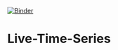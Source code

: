 [![Binder](https://mybinder.org/badge_logo.svg)](https://mybinder.org/v2/gh/sanshekh/Live-Time-Series/main)


# Live-Time-Series
